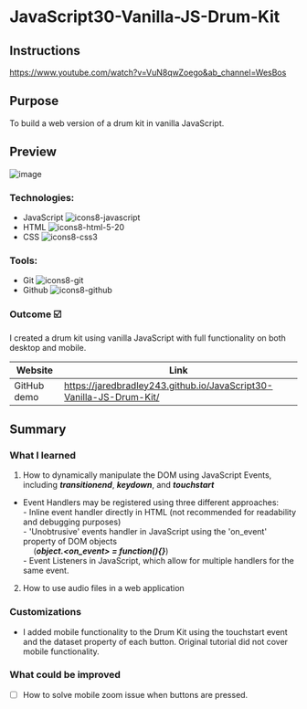 
# JavaScript30-Vanilla-JS-Drum-Kit


## Instructions

https://www.youtube.com/watch?v=VuN8qwZoego&ab_channel=WesBos
## Purpose

To build a web version of a drum kit in vanilla JavaScript.
## Preview

![image](https://user-images.githubusercontent.com/107898107/211130836-220563b1-56bc-4fa6-a5d8-59161b18a4d6.png)


### Technologies:

* JavaScript ![icons8-javascript](https://user-images.githubusercontent.com/107898107/211131252-7d1364bd-b6c2-4e77-876c-d3c7b4ecf126.svg)
* HTML  ![icons8-html-5-20](https://user-images.githubusercontent.com/107898107/211131200-886e1ba5-3979-4083-a037-b9bffdbedc2d.svg)
* CSS ![icons8-css3](https://user-images.githubusercontent.com/107898107/211131340-f2d93c1f-30d0-4d7c-bd9d-78bf6dc99c95.svg)


### Tools:
* Git ![icons8-git](https://user-images.githubusercontent.com/107898107/211131596-fdb65679-35fb-4d60-8ca2-5ec536487391.svg)
* Github ![icons8-github](https://user-images.githubusercontent.com/107898107/211131605-60836c1f-9fe5-4567-a6f1-6afb2dfce9b6.svg)

### Outcome :ballot_box_with_check:
I created a drum kit using vanilla JavaScript with full functionality on both desktop and mobile.

| Website | Link | 
| ------------- | ------------- | 
| GitHub demo | https://jaredbradley243.github.io/JavaScript30-Vanilla-JS-Drum-Kit/ | ## Summary

## Summary

### What I learned
1. How to dynamically manipulate the DOM using JavaScript Events, including <b><i>transitionend</i></b>, <b><i>keydown</i></b>, and <b><i>touchstart</i></b>
  * Event Handlers may be registered using three different approaches: 
  <br>- Inline event handler directly in HTML (not recommended for readability and debugging purposes)
  <br>- 'Unobtrusive' events handler in JavaScript using the 'on_event' property of DOM objects 
  <br>&emsp; (<i><b>object.<on_event> = function(){}</b></i>)
  <br>- Event Listeners in JavaScript, which allow for multiple handlers for the same event. 
2. How to use audio files in a web application

### Customizations
* I added mobile functionality to the Drum Kit using the touchstart event and the dataset property of each button. Original tutorial did not cover mobile functionality.

### What could be improved
- [ ] How to solve mobile zoom issue when buttons are pressed.
